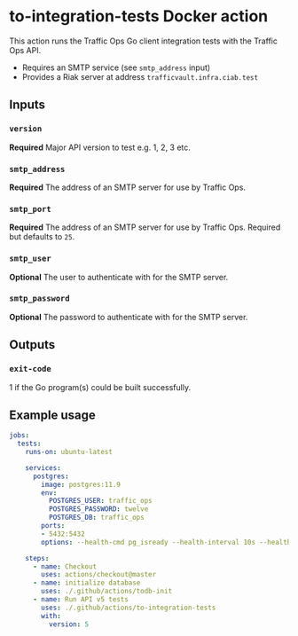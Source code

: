 <!--
  Licensed to the Apache Software Foundation (ASF) under one
  or more contributor license agreements.  See the NOTICE file
  distributed with this work for additional information
  regarding copyright ownership.  The ASF licenses this file
  to you under the Apache License, Version 2.0 (the
  "License"); you may not use this file except in compliance
  with the License.  You may obtain a copy of the License at

    http://www.apache.org/licenses/LICENSE-2.0

  Unless required by applicable law or agreed to in writing,
  software distributed under the License is distributed on an
  "AS IS" BASIS, WITHOUT WARRANTIES OR CONDITIONS OF ANY
  KIND, either express or implied.  See the License for the
  specific language governing permissions and limitations
  under the License.
-->

# to-integration-tests Docker action
This action runs the Traffic Ops Go client integration tests with the Traffic Ops API.
- Requires an SMTP service (see `smtp_address` input)
- Provides a Riak server at address `trafficvault.infra.ciab.test`

## Inputs

### `version`
**Required** Major API version to test e.g. 1, 2, 3 etc.

### `smtp_address`
**Required** The address of an SMTP server for use by Traffic Ops.

### `smtp_port`
**Required** The address of an SMTP server for use by Traffic Ops. Required but defaults to `25`.

### `smtp_user`
**Optional** The user to authenticate with for the SMTP server.

### `smtp_password`
**Optional** The password to authenticate with for the SMTP server.

## Outputs

### `exit-code`
1 if the Go program(s) could be built successfully.

## Example usage
```yaml
jobs:
  tests:
    runs-on: ubuntu-latest

    services:
      postgres:
        image: postgres:11.9
        env:
          POSTGRES_USER: traffic_ops
          POSTGRES_PASSWORD: twelve
          POSTGRES_DB: traffic_ops
        ports:
        - 5432:5432
        options: --health-cmd pg_isready --health-interval 10s --health-timeout 5s --health-retries 5

    steps:
      - name: Checkout
        uses: actions/checkout@master
      - name: initialize database
        uses: ./.github/actions/todb-init
      - name: Run API v5 tests
        uses: ./.github/actions/to-integration-tests
        with:
          version: 5
```
